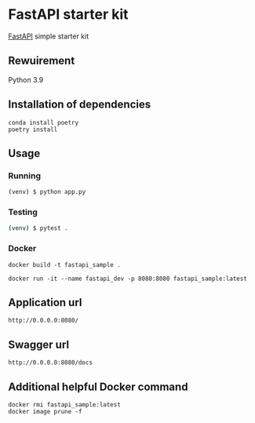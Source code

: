 # FastAPI starter kit

[FastAPI](https://fastapi.tiangolo.com/) simple starter kit

## Rewuirement

Python 3.9

## Installation of dependencies

```
conda install poetry
poetry install
```

## Usage

### Running

```bash
(venv) $ python app.py
```

### Testing

```bash
(venv) $ pytest .
```

### Docker

```
docker build -t fastapi_sample .
```

```
docker run -it --name fastapi_dev -p 8080:8080 fastapi_sample:latest
```

## Application url

```
http://0.0.0.0:8080/
```

## Swagger url

```
http://0.0.0.0:8080/docs
```

## Additional helpful Docker command

```
docker rmi fastapi_sample:latest
docker image prune -f
```

